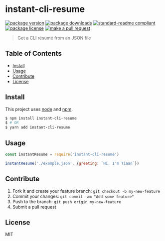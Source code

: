 
# instant-cli-resume
[![package version](https://img.shields.io/npm/v/instant-cli-resume.svg?style=flat-square)](https://npmjs.org/package/instant-cli-resume)
[![package downloads](https://img.shields.io/npm/dm/instant-cli-resume.svg?style=flat-square)](https://npmjs.org/package/instant-cli-resume)
[![standard-readme compliant](https://img.shields.io/badge/readme%20style-standard-brightgreen.svg?style=flat-square)](https://github.com/RichardLitt/standard-readme)
[![package license](https://img.shields.io/npm/l/instant-cli-resume.svg?style=flat-square)](https://npmjs.org/package/instant-cli-resume)
[![make a pull request](https://img.shields.io/badge/PRs-welcome-brightgreen.svg?style=flat-square)](http://makeapullrequest.com)

> Get a CLI résumé from an JSON file

## Table of Contents

- [Install](#install)
- [Usage](#usage)
- [Contribute](#contribute)
- [License](#License)

## Install

This project uses [node](https://nodejs.org) and [npm](https://www.npmjs.com). 

```sh
$ npm install instant-cli-resume
$ # OR
$ yarn add instant-cli-resume
```

## Usage

```js
const instantResume = require('instant-cli-resume')

instantResume('./example.json', {greeting: `Hi, I'm Tiaan`})
```

## Contribute

1. Fork it and create your feature branch: `git checkout -b my-new-feature`
2. Commit your changes: `git commit -am "Add some feature"`
3. Push to the branch: `git push origin my-new-feature`
4. Submit a pull request

## License

MIT
    